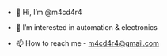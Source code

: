 - 👋 Hi, I’m @m4cd4r4

- 👀 I’m interested in automation & electronics

- 📫 How to reach me - m4cd4r4@gmail.com

<!---
m4cd4r4/m4cd4r4 is a ✨ special ✨ repository because its `README.md` (this file) appears on your GitHub profile.
You can click the Preview link to take a look at your changes.
--->
